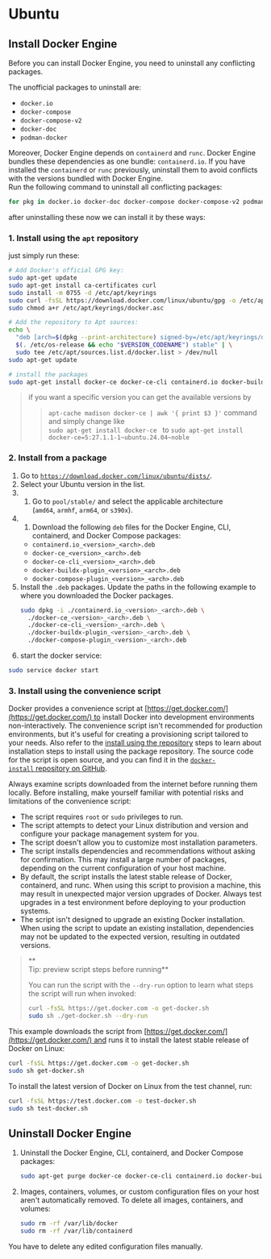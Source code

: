 
# Ubuntu

## Install Docker Engine

Before you can install Docker Engine, you need to uninstall any conflicting packages.

The unofficial packages to uninstall are:
- `docker.io`
- `docker-compose`
- `docker-compose-v2`
- `docker-doc`
- `podman-docker`

Moreover, Docker Engine depends on `containerd` and `runc`. Docker Engine bundles these dependencies as one bundle: `containerd.io`. If you have installed the `containerd` or `runc` previously, uninstall them to avoid conflicts with the versions bundled with Docker Engine.
\
Run the following command to uninstall all conflicting packages:
``` bash
for pkg in docker.io docker-doc docker-compose docker-compose-v2 podman-docker containerd runc; do sudo apt-get remove $pkg; done
```

after uninstalling these now we can install it by these ways:

### 1.  Install using the `apt` repository

just simply run these:

``` bash
# Add Docker's official GPG key:
sudo apt-get update
sudo apt-get install ca-certificates curl
sudo install -m 0755 -d /etc/apt/keyrings
sudo curl -fsSL https://download.docker.com/linux/ubuntu/gpg -o /etc/apt/keyrings/docker.asc
sudo chmod a+r /etc/apt/keyrings/docker.asc

# Add the repository to Apt sources:
echo \
  "deb [arch=$(dpkg --print-architecture) signed-by=/etc/apt/keyrings/docker.asc] https://download.docker.com/linux/ubuntu \
  $(. /etc/os-release && echo "$VERSION_CODENAME") stable" | \
  sudo tee /etc/apt/sources.list.d/docker.list > /dev/null
sudo apt-get update

# install the packages
sudo apt-get install docker-ce docker-ce-cli containerd.io docker-buildx-plugin docker-compose-plugin
```
> if you want a specific version you can get the available versions by 
> > `apt-cache madison docker-ce | awk '{ print $3 }'`
> command and simply change like  
> > `sudo apt-get install docker-ce `
> to 
> >`sudo apt-get install docker-ce=5:27.1.1-1~ubuntu.24.04~noble`
### 2. Install from a package

1. Go to [`https://download.docker.com/linux/ubuntu/dists/`](https://download.docker.com/linux/ubuntu/dists/).
2. Select your Ubuntu version in the list.
3. 1. Go to `pool/stable/` and select the applicable architecture (`amd64`, `armhf`, `arm64`, or `s390x`).
4. 1. Download the following `deb` files for the Docker Engine, CLI, containerd, and Docker Compose packages:
	- `containerd.io_<version>_<arch>.deb`
    - `docker-ce_<version>_<arch>.deb`
    - `docker-ce-cli_<version>_<arch>.deb`
    - `docker-buildx-plugin_<version>_<arch>.deb`
    - `docker-compose-plugin_<version>_<arch>.deb`
5. Install the `.deb` packages. Update the paths in the following example to where you downloaded the Docker packages.
	``` bash
	sudo dpkg -i ./containerd.io_<version>_<arch>.deb \
	  ./docker-ce_<version>_<arch>.deb \
	  ./docker-ce-cli_<version>_<arch>.deb \
	  ./docker-buildx-plugin_<version>_<arch>.deb \
	  ./docker-compose-plugin_<version>_<arch>.deb
	```
1. start the docker service:
``` bash
sudo service docker start
```

### 3. Install using the convenience script

Docker provides a convenience script at [https://get.docker.com/](https://get.docker.com/) to install Docker into development environments non-interactively. The convenience script isn't recommended for production environments, but it's useful for creating a provisioning script tailored to your needs. Also refer to the [install using the repository](https://docs.docker.com/engine/install/ubuntu/#install-using-the-repository) steps to learn about installation steps to install using the package repository. The source code for the script is open source, and you can find it in the [`docker-install` repository on GitHub](https://github.com/docker/docker-install).

Always examine scripts downloaded from the internet before running them locally. Before installing, make yourself familiar with potential risks and limitations of the convenience script:

- The script requires `root` or `sudo` privileges to run.
- The script attempts to detect your Linux distribution and version and configure your package management system for you.
- The script doesn't allow you to customize most installation parameters.
- The script installs dependencies and recommendations without asking for confirmation. This may install a large number of packages, depending on the current configuration of your host machine.
- By default, the script installs the latest stable release of Docker, containerd, and runc. When using this script to provision a machine, this may result in unexpected major version upgrades of Docker. Always test upgrades in a test environment before deploying to your production systems.
- The script isn't designed to upgrade an existing Docker installation. When using the script to update an existing installation, dependencies may not be updated to the expected version, resulting in outdated versions.

> **  
> Tip: preview script steps before running**
> 
> You can run the script with the `--dry-run` option to learn what steps the script will run when invoked:
> 
> ``` bash
> curl -fsSL https://get.docker.com -o get-docker.sh
> sudo sh ./get-docker.sh --dry-run
> ```

This example downloads the script from [https://get.docker.com/](https://get.docker.com/) and runs it to install the latest stable release of Docker on Linux:

``` bash
curl -fsSL https://get.docker.com -o get-docker.sh
sudo sh get-docker.sh
```

To install the latest version of Docker on Linux from the test channel, run:

``` bash
curl -fsSL https://test.docker.com -o test-docker.sh
sudo sh test-docker.sh
```

## Uninstall Docker Engine

1. Uninstall the Docker Engine, CLI, containerd, and Docker Compose packages:
    
    ``` bash 
    sudo apt-get purge docker-ce docker-ce-cli containerd.io docker-buildx-plugin docker-compose-plugin docker-ce-rootless-extras
    ```
    
2. Images, containers, volumes, or custom configuration files on your host aren't automatically removed. To delete all images, containers, and volumes:
    
    ``` bash
    sudo rm -rf /var/lib/docker
    sudo rm -rf /var/lib/containerd
    ```
    

You have to delete any edited configuration files manually.